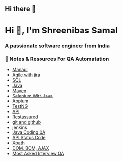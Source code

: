 ## Hi there 👋

<!--
**shreenibassamal/shreenibassamal** is a ✨ _special_ ✨ repository because its `README.md` (this file) appears on your GitHub profile.
-->

<h1 align="left">Hi 👋, I'm Shreenibas Samal</h1>
<h3 align="left">A passionate software engineer from India</h3>

<h3 align="left">📒 Notes & Resources For QA Automatation</h3>
<ul>
   <li><a href="./01_QA_NOTES/manualTesting.md">Manaul</a></li>    
   <li><a href="">Agile with jira</a></li>
   <li><a href="">SQL</a></li>
   <li><a href="">Java</a></li>
   <li><a href="./01_QA_NOTES/maven.md">Maven</a></li>
   <li><a href="">Selenium With Java</a></li>
   <li><a href="">Appium</a></li>
   <li><a href="">TestNG</a></li>
   <li><a href="">API</a></li>
   <li><a href="">Restassured</a></li>
   <li><a href="">git and github</a></li>
   <li><a href="">jenkins</a></li>
   <li><a href="">Java Coding QA</a></li>
   <li><a href="">API Status Code</a></li>
   <li><a href="">Xpath</a></li>
   <li><a href="">DOM, BOM, AJAX</a></li>
   <li><a href="">Most Asked Interview QA </a></li>
</ul>

